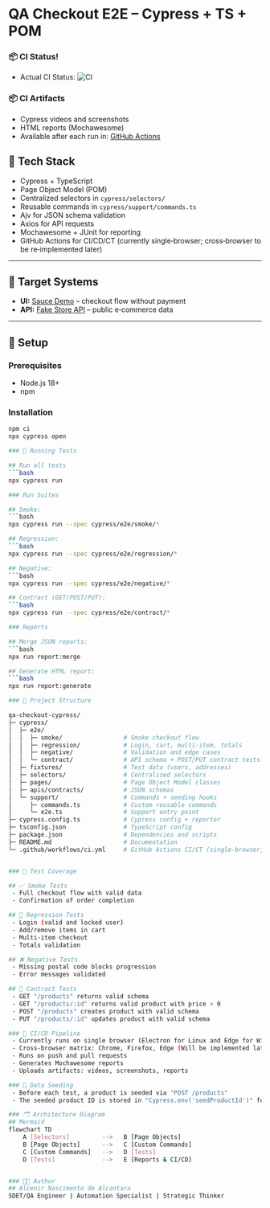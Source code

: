 # QA Checkout E2E – Cypress + TS + POM

### 📦 CI Status!

- Actual CI Status: ![CI](https://github.com/alceniralcantara/bootstrap-qa-checkout-cypress/actions/workflows/ci.yml/badge.svg)

### 📦 CI Artifacts

- Cypress videos and screenshots
- HTML reports (Mochawesome)
- Available after each run in: [GitHub Actions](https://github.com/alceniralcantara/bootstrap-qa-checkout-cypress/actions)

## 🧰 Tech Stack

- Cypress + TypeScript
- Page Object Model (POM)
- Centralized selectors in `cypress/selectors/`
- Reusable commands in `cypress/support/commands.ts`
- Ajv for JSON schema validation
- Axios for API requests
- Mochawesome + JUnit for reporting
- GitHub Actions for CI/CD/CT (currently single‑browser; cross‑browser to be re‑implemented later)

---

## 🎯 Target Systems

- **UI:** [Sauce Demo](https://www.saucedemo.com) – checkout flow without payment
- **API:** [Fake Store API](https://fakestoreapi.com) – public e‑commerce data

---

## 🚀 Setup

### Prerequisites

- Node.js 18+
- npm

### Installation

````bash
npm ci
npx cypress open

### 🧪 Running Tests

## Run all tests
```bash
npx cypress run

### Run Suites

## Smoke:
```bash
npx cypress run --spec cypress/e2e/smoke/*

## Regression:
```bash
npx cypress run --spec cypress/e2e/regression/*

## Negative:
```bash
npx cypress run --spec cypress/e2e/negative/*

## Contract (GET/POST/PUT):
```bash
npx cypress run --spec cypress/e2e/contract/*

### Reports

## Merge JSON reports:
```bash
npx run report:merge

## Generate HTML report:
```bash
npx run report:generate

### 📁 Project Structure

qa-checkout-cypress/
├─ cypress/
│  ├─ e2e/
│  │  ├─ smoke/             	# Smoke checkout flow
│  │  ├─ regression/       	 	# Login, cart, multi-item, totals
│  │  ├─ negative/          	# Validation and edge cases
│  │  └─ contract/          	# API schema + POST/PUT contract tests
│  ├─ fixtures/             	# Test data (users, addresses)
│  ├─ selectors/            	# Centralized selectors
│  ├─ pages/                	# Page Object Model classes
│  ├─ apis/contracts/       	# JSON schemas
│  └─ support/              	# Commands + seeding hooks
│     ├─ commands.ts        	# Custom reusable commands
│     └─ e2e.ts             	# Support entry point
├─ cypress.config.ts        	# Cypress config + reporter
├─ tsconfig.json            	# TypeScript config
├─ package.json             	# Dependencies and scripts
├─ README.md                	# Documentation
└─ .github/workflows/ci.yml 	# GitHub Actions CI/CT (single-browser, Linux and Windows instances)


### 🧪 Test Coverage

## ✅ Smoke Tests
 - Full checkout flow with valid data
 - Confirmation of order completion

## 🔁 Regression Tests
 - Login (valid and locked user)
 - Add/remove items in cart
 - Multi-item checkout
 - Totals validation

## ❌ Negative Tests
 - Missing postal code blocks progression
 - Error messages validated

## 📄 Contract Tests
 - GET "/products" returns valid schema
 - GET "/products/:id" returns valid product with price > 0
 - POST "/products" creates product with valid schema
 - PUT "/products/:id" updates product with valid schema

### 🧼 CI/CD Pipeline
 - Currently runs on single browser (Electron for Linux and Edge for Windows instances)
 - Cross-browser matrix: Chrome, Firefox, Edge (Will be implemented later)
 - Runs on push and pull requests
 - Generates Mochawesome reports
 - Uploads artifacts: videos, screenshots, reports

### 🌱 Data Seeding
 - Before each test, a product is seeded via "POST /products"
 - The seeded product ID is stored in "Cypress.env('seedProductId')" for use in tests

### 🗂️ Architecture Diagram
## Mermaid
flowchart TD
    A [Selectors]         -->   B [Page Objects]
    B [Page Objects]      -->   C [Custom Commands]
    C [Custom Commands]   -->   D [Tests]
    D [Tests]             -->   E [Reports & CI/CD]


### 👨‍💻 Author
## Alcenir Nascimento de Alcantara
SDET/QA Engineer | Automation Specialist | Strategic Thinker
````

